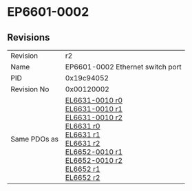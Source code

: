 # EP6601-0002

## Revisions
<table>
<tr>
<td>Revision</td>
<td>r2</td>
</tr>
<tr>
<td>Name</td>
<td>EP6601-0002 Ethernet switch port</td>
</tr>
<tr>
<td>PID</td>
<td>0x19c94052</td>
</tr>
<tr>
<td>Revision No</td>
<td>0x00120002</td>
</tr>
<tr>
<td>Same PDOs as</td>
<td><a href="EL6631-0010.md">EL6631-0010 r0</a><br/><a href="EL6631-0010.md">EL6631-0010 r1</a><br/><a href="EL6631-0010.md">EL6631-0010 r2</a><br/><a href="EL6631.md">EL6631 r0</a><br/><a href="EL6631.md">EL6631 r1</a><br/><a href="EL6631.md">EL6631 r2</a><br/><a href="EL6652-0010.md">EL6652-0010 r1</a><br/><a href="EL6652-0010.md">EL6652-0010 r2</a><br/><a href="EL6652.md">EL6652 r1</a><br/><a href="EL6652.md">EL6652 r2</a></td>
</tr>
</table>
